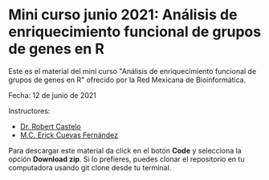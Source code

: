 # Mini curso junio 2021: Análisis de enriquecimiento funcional de grupos de genes en R


Este es el material del mini curso "Análisis de enriquecimiento funcional de grupos de genes en R" ofrecido por la Red Mexicana de Bioinformática.

Fecha: 12 de junio de 2021

Instructores:

- [Dr. Robert Castelo]()
- [M.C. Erick Cuevas Fernández]()

Para descargar este material da click en el botón **Code** y selecciona la opción **Download zip**. Si lo prefieres, puedes clonar el repositorio en tu computadora usando git clone desde tu terminal.
